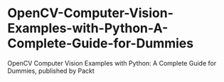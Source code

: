 # OpenCV-Computer-Vision-Examples-with-Python-A-Complete-Guide-for-Dummies
OpenCV Computer Vision Examples with Python: A Complete Guide for Dummies, published by Packt
